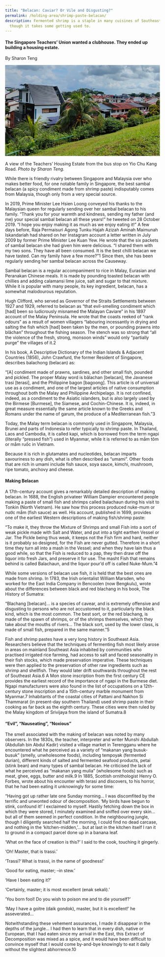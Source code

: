 ```yaml
---
title: "Belacan: Caviar? Or Vile and Disgusting?"
permalink: /holding-area/shrimp-paste-belacan/
description: Fermented shrimp is a staple in many cuisines of Southeast Asia,
  though it takes some getting used to.
---
```

#### The Singapore Teachers’ Union wanted a clubhouse. They ended up building a housing estate. 
By Sharon Teng

![](/images/Vol%2019%20Issue%201/Teacher's%20Housing%20Estate/Teachers'_housing_estate.png)
<div style="background-color: white;">A view of the Teachers’ Housing Estate from the bus stop on Yio Chu Kang Road. <i>Photo by Sharon Teng.</i>
</div>

While there is friendly rivalry between Singapore and Malaysia over who makes better food, for one notable family in Singapore, the best sambal belacan (a spicy condiment made from shrimp paste) indisputably comes from Malaysia, though only from a very special source. 

In 2019, Prime Minister Lee Hsien Loong conveyed his thanks to the Malaysian queen for regularly sending over her sambal belacan to his family. “Thank you for your warmth and kindness, sending my father (and me) your special sambal belacan all these years!” he tweeted on 28 October 2019. “I hope you enjoy making it as much as we enjoy eating it!” A few days before, Raja Permaisuri Agong Tunku Hajah Azizah Aminah Maimunah Iskandariah had shared on her Instagram account a letter written in July 2009 by former Prime Minister Lee Kuan Yew. He wrote that the six packets of sambal belacan she had given him were delicious. “I shared them with my two sons. They have all been consumed. It is the best chilli belacan we have tasted. Can my family have a few more?”1 Since then, she has been regularly sending her sambal belacan across the Causeway.

Sambal belacan is a regular accompaniment to rice in Malay, Eurasian and Peranakan Chinese meals. It is made by pounding toasted belacan with chillies and adding calamansi lime juice, salt and sugar to that mixture. While it is popular with many people, its key ingredient, belacan, has a somewhat malodourous reputation. 

Hugh Clifford, who served as Governor of the Straits Settlements between 1927 and 1929, referred to belacan as “that evil-smelling condiment which [had] been so ludicrously misnamed the Malayan Caviare” in his 1897 account of the Malay Peninsula. He wrote that the coasts reeked of “rank odours” as a result of women villagers “labouring incessantly in drying and salting the fish which [had] been taken by the men, or pounding prawns into blâchan” throughout the fishing season. The stench was so strong that “all the violence of the fresh, strong, monsoon winds” would only “partially purge” the villages of it.2

In his book, A Descriptive Dictionary of the Indian Islands & Adjacent Countries (1856), John Crawfurd, the former Resident of Singapore, describes balachong (belacan) as:

“[A] condiment made of prawns, sardines, and other small fish, pounded and pickled. The proper Malay word is bâlachan [belacan], the Javanese trasi [terasi], and the Philippine bagon [bagoong]. This article is of universal use as a condiment, and one of the largest articles of native consumption throughout both the Malay and Philippine Archipelago. It is not confined, indeed, as a condiment to the Asiatic islanders, but is also largely used by the Birmese [Burmese], the Siamese, and Cochin-Chinese. It is, indeed, in great measure essentially the same article known to the Greeks and Romans under the name of garum, the produce of a Mediterranean fish.”3

Today, the Malay term belacan is commonly used in Singapore, Malaysia, Brunei and parts of Indonesia to refer typically to shrimp paste. In Thailand, Laos and Cambodia, it is called kapi, which is borrowed from the term ngapi (literally “pressed fish”) used in Myanmar, while it is referred to as mắm tôm or mắm ruốc in Vietnam.

Because it is rich in glutamates and nucleotides, belacan imparts savouriness to any dish, what is often described as “umami”. Other foods that are rich in umami include fish sauce, soya sauce, kimchi, mushroom, ripe tomato, anchovy and cheese.

#### **Making Belacan**

A 17th-century account gives a remarkably detailed description of making belacan. In 1688, the English privateer William Dampier encountered people making a paste of small fish and shrimps called balachaun during his visit to Tonkin (North Vietnam). He saw how this process produced nuke-mum or nước mắm (fish sauce) as well. His account, published in 1699, provides one of the earliest Western descriptions of making fish/shrimp paste: 

“To make it, they throw the Mixture of Shrimps and small Fish into a sort of weak pickle made with Salt and Water, and put into a tight earthen Vessel or Jar. The Pickle being thus weak, it keeps not the Fish firm and hard, neither is it probably so designed, for the Fish are never gutted. Therefore in a short time they turn all into a mash in the Vessel; and when they have lain thus a good while, so that the Fish is reduced to a pap, they then draw off the liquor into fresh Jars, and preserve it for use. The masht Fish that remains behind is called Balachaun, and the liquor pour’d off is called Nuke-Mum.”4

While some versions of belacan use fish, it is held that the best ones are made from shrimp. In 1783, the Irish orientalist William Marsden, who worked for the East India Company in Bencoolen (now Bengkulu), wrote about the differences between black and red blachang in his book, The History of Sumatra:

“Blachang [belacan]… is a species of cavear, and is extremely offensive and disgusting to persons who are not accustomed to it, particularly the black kind, which is the most common. The best sort, or the red blachang, is made of the spawn of shrimps, or of the shrimps themselves, which they take about the mouths of rivers... The black sort, used by the lower class, is made of small fish, prepared in the same manner.”5

Fish and shrimp pastes have a very long history in Southeast Asia. Researchers believe that the techniques of fermenting fish most likely arose in areas on mainland Southeast Asia inhabited by communities who practised irrigated rice farming, had access to salt and faced seasonality in their fish stocks, which made preservation imperative. These techniques were then applied to the preservation of other raw ingredients such as shrimp and shellfish. They would later drift southwards throughout the rest of Southeast Asia.6 A Mon stone inscription from the first century CE provides the earliest record of the importance of ngapi in the Burmese diet. Ngapi manufacturers were also found in the list of occupations on a 12th-century stone inscription and a 15th-century marble monument from Myanmar.7 Inhabitants of the coastal cities of Pattani and Nakhon Si Thammarat (in present-day southern Thailand) used shrimp paste in their cooking as far back as the eighth century. These cities were then ruled by the Malay kingdom of Srivijaya from the island of Sumatra.8

#### **“Evil”, “Nauseating”, “Noxious”**

The smell associated with the making of belacan was noted by many observers. In the 1830s, the teacher, interpreter and writer Munshi Abdullah (Abdullah bin Abdul Kadir) visited a village market in Terengganu where he encountered what he perceived as a variety of “makanan yang busuk-busuk” (smelly, unwholesome foods), including tempoyak (fermented durian), different kinds of salted and fermented seafood products, petai (stink bean) and many types of sambal belacan. He criticised the lack of what he perceived as “makanan yang mulia” (wholesome foods) such as meat, ghee, eggs, butter and milk.9
In 1885, Scottish ornithologist Henry O. Forbes, wrote about his encounter with terasi and discovers, to his horror, that he had been eating it unknowingly for some time:

“Having got up rather late one Sunday morning… I was discomfited by the terrific and unwonted odour of decomposition. ‘My birds have begun to stink, confound it!’ I exclaimed to myself. Hastily fetching down the box in which they were stored, I minutely examined and sniffed over every skin... but all of them seemed in perfect condition. In the neighbouring jungle, though I diligently searched half the morning, I could find no dead carcase, and nothing in the ‘kitchen-midden,’... but at last in the kitchen itself I ran it to ground in a compact parcel done up in a banana leaf.

‘What on the face of creation is this?’ I said to the cook, touching it gingerly. 

‘Oh! Master, that is trassi.’

‘Trassi? What is trassi, in the name of goodness!’

‘Good for eating, master; –in stew.’

‘Have I been eating it?’

‘Certainly, master; it is most excellent (enak sekali).’

‘You born fool! Do you wish to poison me and to die yourself?’

‘May I have a goitre (daik gondok), master, but it is excellent!’ he asseverated... 

Notwithstanding these vehement assurances, I made it disappear in the depths of the jungle... I had then to learn that in every dish, native or European, that I had eaten since my arrival in the East, this Extract of Decomposition was mixed as a spice, and it would have been difficult to convince myself that I would come by-and-bye knowingly to eat it daily without the slightest abhorrence.10

